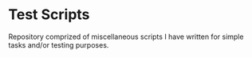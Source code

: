 # Test Scripts
Repository  comprized of miscellaneous scripts I have written for simple tasks and/or testing purposes.
